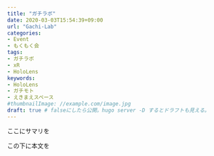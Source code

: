 ```yaml
---
title: "ガチラボ"
date: 2020-03-03T15:54:39+09:00
url: "Gachi-Lab"
categories:
- Event
- もくもく会
tags:
- ガチラボ
- xR
- HoloLens
keywords:
- HoloLens
- ガチモト
- えきまえスペース
#thumbnailImage: //example.com/image.jpg
draft: true # falseにしたら公開。hugo server -D するとドラフトも見える。
---
```

ここにサマリを
<!--more-->
この下に本文を